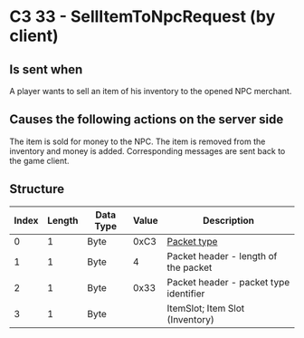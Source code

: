 # C3 33 - SellItemToNpcRequest (by client)

## Is sent when

A player wants to sell an item of his inventory to the opened NPC merchant.

## Causes the following actions on the server side

The item is sold for money to the NPC. The item is removed from the inventory and money is added. Corresponding messages are sent back to the game client.

## Structure

| Index | Length | Data Type | Value | Description |
|-------|--------|-----------|-------|-------------|
| 0 | 1 |   Byte   | 0xC3  | [Packet type](PacketTypes.md) |
| 1 | 1 |    Byte   |   4   | Packet header - length of the packet |
| 2 | 1 |    Byte   | 0x33  | Packet header - packet type identifier |
| 3 | 1 | Byte |  | ItemSlot; Item Slot (Inventory) |